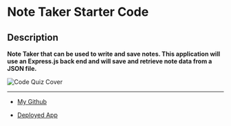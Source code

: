 # Note Taker Starter Code

## Description

**Note Taker that can be used to write and save notes. This application will use an Express.js back end and will save and retrieve note data from a JSON file.**

![Code Quiz Cover](../assets/images/noteTaker.png)

---

- [My Github](https://github.com/MCannon33/note-taker)

- [Deployed App](https://mcannon33.github.io/code-quiz/)
